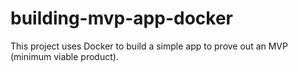 # building-mvp-app-docker
This project uses Docker to build a simple app to prove out an MVP (minimum viable product).
